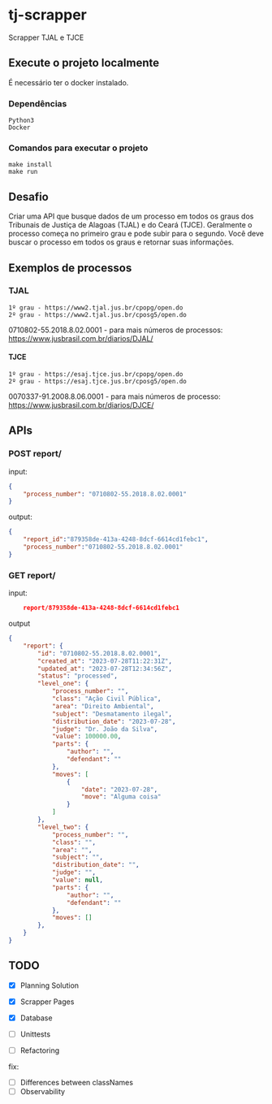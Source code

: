 # tj-scrapper

Scrapper TJAL e TJCE

## Execute o projeto localmente

É necessário ter o docker instalado.

### Dependências

    Python3
    Docker

### Comandos para executar o projeto

    make install
    make run

## Desafio

Criar uma API que busque dados de um processo em todos os graus dos Tribunais de Justiça de Alagoas (TJAL) e do Ceará (TJCE). Geralmente o processo começa no primeiro grau e pode subir para o segundo. Você deve buscar o processo em todos os graus e retornar suas informações.


## Exemplos de processos

### TJAL

    1º grau - https://www2.tjal.jus.br/cpopg/open.do
    2º grau - https://www2.tjal.jus.br/cposg5/open.do

0710802-55.2018.8.02.0001 - para mais números de processos: https://www.jusbrasil.com.br/diarios/DJAL/

#### TJCE

    1º grau - https://esaj.tjce.jus.br/cpopg/open.do
    2º grau - https://esaj.tjce.jus.br/cposg5/open.do

0070337-91.2008.8.06.0001 - para mais números de processo: https://www.jusbrasil.com.br/diarios/DJCE/

## APIs

### POST report/

input:


```json
{
    "process_number": "0710802-55.2018.8.02.0001"
}
```

output:
```json
{
    "report_id":"879358de-413a-4248-8dcf-6614cd1febc1",
    "process_number":"0710802-55.2018.8.02.0001"
}
```


### GET report/

input:
```json
    report/879358de-413a-4248-8dcf-6614cd1febc1
```
output

```json
{
    "report": {
        "id": "0710802-55.2018.8.02.0001",
        "created_at": "2023-07-28T11:22:31Z",
        "updated_at": "2023-07-28T12:34:56Z",
        "status": "processed",
        "level_one": {            
            "process_number": "",
            "class": "Ação Civil Pública",
            "area": "Direito Ambiental",
            "subject": "Desmatamento ilegal",
            "distribution_date": "2023-07-28",
            "judge": "Dr. João da Silva",
            "value": 100000.00,
            "parts": {
                "author": "",
                "defendant": ""
            },
            "moves": [
                {
                    "date": "2023-07-28",
                    "move": "Alguma coisa"
                }
            ]
        },
        "level_two": {            
            "process_number": "",
            "class": "",
            "area": "",
            "subject": "",
            "distribution_date": "",
            "judge": "",
            "value": null,
            "parts": {
                "author": "",
                "defendant": ""
            },
            "moves": []
        },
    }
}

```

## TODO

- [X] Planning Solution
- [X] Scrapper Pages
- [X] Database
- [ ] Unittests
- [ ] Refactoring


fix:
- [ ] Differences between classNames
- [ ] Observability